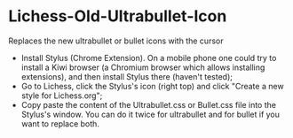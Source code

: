 # Lichess-Old-Ultrabullet-Icon
Replaces the new ultrabullet or bullet icons with the cursor


- Install Stylus (Chrome Extension). On a mobile phone one could try to install a Kiwi browser (a Chromium browser which allows installing extensions), and then install Stylus there (haven't tested); 
- Go to Lichess, click the Stylus's icon (right top) and click "Create a new style for Lichess.org";
- Copy paste the content of the Ultrabullet.css or Bullet.css file into the Stylus's window. You can do it twice for ultrabullet and for bullet if you want to replace both.
